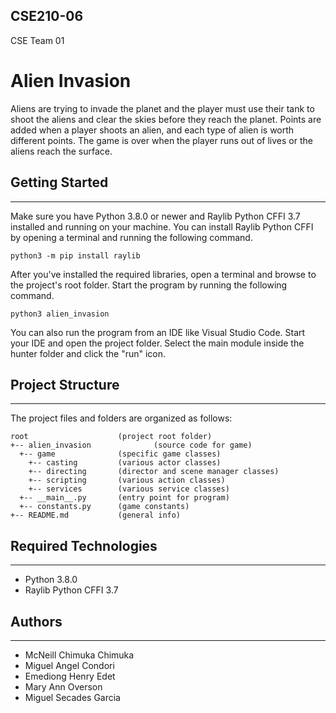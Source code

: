 ## CSE210-06
CSE Team 01

# Alien Invasion
Aliens are trying to invade the planet and the player must use their tank to shoot the aliens and clear the skies before they reach the planet.  Points are added when a player shoots an alien, and each type of alien is worth different points.  The game is over when the player runs out of lives or the aliens reach the surface.  

## Getting Started
---
Make sure you have Python 3.8.0 or newer and Raylib Python CFFI 3.7 installed and running on your machine. You can install Raylib Python CFFI by opening a terminal and running the following command.
```
python3 -m pip install raylib
```
After you've installed the required libraries, open a terminal and browse to the project's root folder. Start the program by running the following command.
```
python3 alien_invasion 
```
You can also run the program from an IDE like Visual Studio Code. Start your IDE and open the 
project folder. Select the main module inside the hunter folder and click the "run" icon.

## Project Structure
---
The project files and folders are organized as follows:
```
root                    (project root folder)
+-- alien_invasion              (source code for game)
  +-- game              (specific game classes)
    +-- casting         (various actor classes)
    +-- directing       (director and scene manager classes)
    +-- scripting       (various action classes)
    +-- services        (various service classes)
  +-- __main__.py       (entry point for program)
  +-- constants.py      (game constants)
+-- README.md           (general info)
```

## Required Technologies
---
* Python 3.8.0
* Raylib Python CFFI 3.7

## Authors
---
-	McNeill Chimuka Chimuka
-	Miguel Angel Condori
-	Emediong Henry Edet
-	Mary Ann Overson
-	Miguel Secades Garcia